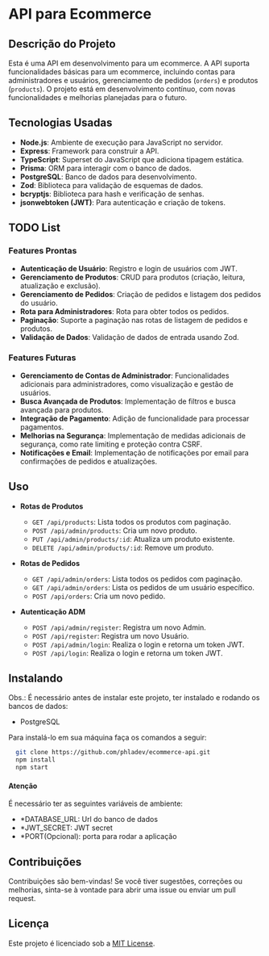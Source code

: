# API para Ecommerce

## Descrição do Projeto

Esta é uma API em desenvolvimento para um ecommerce. A API suporta funcionalidades básicas para um ecommerce, incluindo contas para administradores e usuários, gerenciamento de pedidos (`orders`) e produtos (`products`). O projeto está em desenvolvimento contínuo, com novas funcionalidades e melhorias planejadas para o futuro.

## Tecnologias Usadas

- **Node.js**: Ambiente de execução para JavaScript no servidor.
- **Express**: Framework para construir a API.
- **TypeScript**: Superset do JavaScript que adiciona tipagem estática.
- **Prisma**: ORM para interagir com o banco de dados.
- **PostgreSQL**: Banco de dados para desenvolvimento.
- **Zod**: Biblioteca para validação de esquemas de dados.
- **bcryptjs**: Biblioteca para hash e verificação de senhas.
- **jsonwebtoken (JWT)**: Para autenticação e criação de tokens.

## TODO List

### Features Prontas

- **Autenticação de Usuário**: Registro e login de usuários com JWT.
- **Gerenciamento de Produtos**: CRUD para produtos (criação, leitura, atualização e exclusão).
- **Gerenciamento de Pedidos**: Criação de pedidos e listagem dos pedidos do usuário.
- **Rota para Administradores**: Rota para obter todos os pedidos.
- **Paginação**: Suporte a paginação nas rotas de listagem de pedidos e produtos.
- **Validação de Dados**: Validação de dados de entrada usando Zod.

### Features Futuras

- **Gerenciamento de Contas de Administrador**: Funcionalidades adicionais para administradores, como visualização e gestão de usuários.
- **Busca Avançada de Produtos**: Implementação de filtros e busca avançada para produtos.
- **Integração de Pagamento**: Adição de funcionalidade para processar pagamentos.
- **Melhorias na Segurança**: Implementação de medidas adicionais de segurança, como rate limiting e proteção contra CSRF.
- **Notificações e Email**: Implementação de notificações por email para confirmações de pedidos e atualizações.

## Uso

- **Rotas de Produtos**
  - `GET /api/products`: Lista todos os produtos com paginação.
  - `POST /api/admin/products`: Cria um novo produto.
  - `PUT /api/admin/products/:id`: Atualiza um produto existente.
  - `DELETE /api/admin/products/:id`: Remove um produto.

- **Rotas de Pedidos**
  - `GET /api/admin/orders`: Lista todos os pedidos com paginação.
  - `GET /api/admin/orders`: Lista os pedidos de um usuário específico.
  - `POST /api/orders`: Cria um novo pedido.

- **Autenticação ADM**
  - `POST /api/admin/register`: Registra um novo Admin.
  - `POST /api/register`: Registra um novo Usuário.
  - `POST /api/admin/login`: Realiza o login e retorna um token JWT.
  - `POST /api/login`: Realiza o login e retorna um token JWT.

## Instalando

Obs.: É necessário antes de instalar este projeto, ter instalado e rodando os bancos de dados: 
* PostgreSQL

Para instalá-lo em sua máquina faça os comandos a seguir:

``` bash
  git clone https://github.com/phladev/ecommerce-api.git
  npm install
  npm start
```

#### Atenção

É necessário ter as seguintes variáveis de ambiente: 
  - *DATABASE_URL: Url do banco de dados
  - *JWT_SECRET: JWT secret
  - *PORT(Opcional): porta para rodar a aplicação

## Contribuições

Contribuições são bem-vindas! Se você tiver sugestões, correções ou melhorias, sinta-se à vontade para abrir uma issue ou enviar um pull request.

## Licença

Este projeto é licenciado sob a [MIT License](LICENSE).
